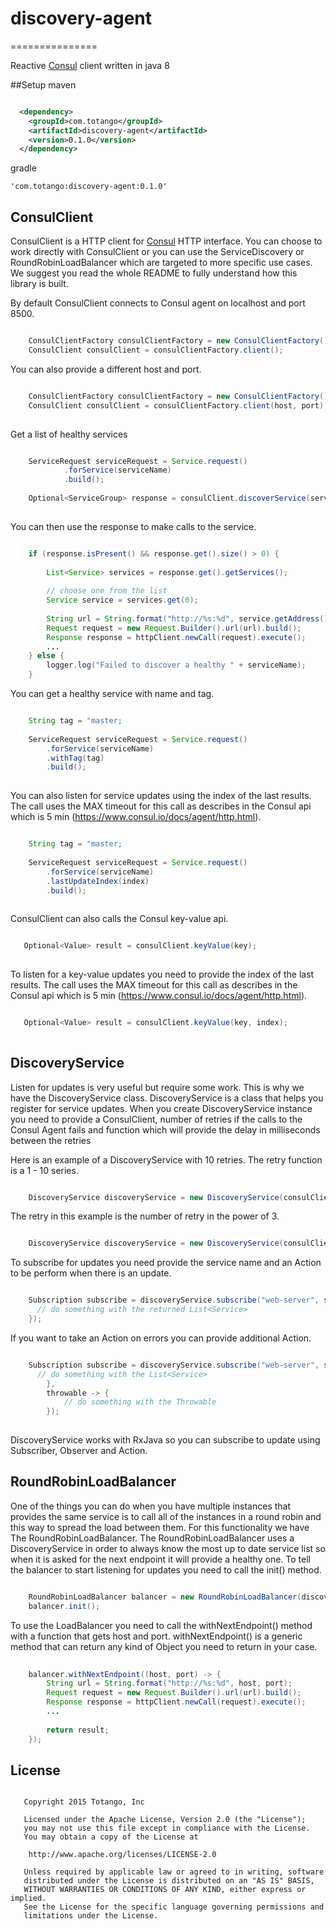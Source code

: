 # discovery-agent
===============

Reactive [Consul](http://www.consul.io) client written in java 8

##Setup
maven
```xml

  <dependency>
    <groupId>com.totango</groupId>
    <artifactId>discovery-agent</artifactId>
    <version>0.1.0</version>
  </dependency>

```
gradle
```
'com.totango:discovery-agent:0.1.0'

```

## ConsulClient
ConsulClient is a HTTP client for [Consul](http://www.consul.io) HTTP interface. You can choose to work directly with ConsulClient or you can use the ServiceDiscovery or RoundRobinLoadBalancer which are targeted to more specific use cases. We suggest you read the whole README to fully understand how this library is built.  

By default ConsulClient connects to Consul agent on localhost and port 8500.

```java

	ConsulClientFactory consulClientFactory = new ConsulClientFactory();
	ConsulClient consulClient = consulClientFactory.client();

```

You can also provide a different host and port.

```java

	ConsulClientFactory consulClientFactory = new ConsulClientFactory();
	ConsulClient consulClient = consulClientFactory.client(host, port);
	
```

Get a list of healthy services

```java

	ServiceRequest serviceRequest = Service.request()
			.forService(serviceName)
			.build();
			
	Optional<ServiceGroup> response = consulClient.discoverService(serviceRequest);
	
```

You can then use the response to make calls to the service.

```java

	if (response.isPresent() && response.get().size() > 0) {
	
		List<Service> services = response.get().getServices();
		
		// choose one from the list
		Service service = services.get(0);
		
		String url = String.format("http://%s:%d", service.getAddress(), service.getServicePort());
		Request request = new Request.Builder().url(url).build();
		Response response = httpClient.newCall(request).execute();
		...
	} else {
		logger.log("Failed to discover a healthy " + serviceName);
	}

```

You can get a healthy service with name and tag.

```java

	String tag = "master;
	
	ServiceRequest serviceRequest = Service.request()
		.forService(serviceName)
		.withTag(tag)
		.build();
		
```

You can also listen for service updates using the index of the last results. The call uses the MAX timeout for this call as describes in the Consul api which is 5 min (https://www.consul.io/docs/agent/http.html).

```java

	String tag = "master;
	
	ServiceRequest serviceRequest = Service.request()
		.forService(serviceName)
		.lastUpdateIndex(index)
		.build();
		
```

ConsulClient can also calls the Consul key-value api.
 
 ```java

	Optional<Value> result = consulClient.keyValue(key);
	
```

To listen for a key-value updates you need to provide the index of the last results. The call uses the MAX timeout for this call as describes in the Consul api which is 5 min (https://www.consul.io/docs/agent/http.html).

 ```java

	Optional<Value> result = consulClient.keyValue(key, index);
	
```

## DiscoveryService
Listen for updates is very useful but require some work. This is why we have the DiscoveryService class.
DiscoveryService is a class that helps you register for service updates.
When you create DiscoveryService instance you need to provide a ConsulClient, number of retries if the calls to the Consul Agent fails and function which will provide the delay in milliseconds between the retries

Here is an example of a DiscoveryService with 10 retries. The retry function is a 1 - 10 series.
 
```java

	DiscoveryService discoveryService = new DiscoveryService(consulClient, 10, i -> i);

```

The retry in this example is the number of retry in the power of 3.

```java

	DiscoveryService discoveryService = new DiscoveryService(consulClient, 10, i -> (int)Math.pow(i, 3));

```

To subscribe for updates you need provide the service name and an Action to be perform when there is an update.

```java

	Subscription subscribe = discoveryService.subscribe("web-server", services -> {
      // do something with the returned List<Service>
	});

```

If you want to take an Action on errors you can provide additional Action.

```java

	Subscription subscribe = discoveryService.subscribe("web-server", services -> {
      // do something with the List<Service>
		},
		throwable -> {
			// do something with the Throwable
		});
  
```

DiscoveryService works with RxJava so you can subscribe to update using Subscriber, Observer and Action. 

## RoundRobinLoadBalancer
One of the things you can do when you have multiple instances that provides the same service is to call all of the instances in a round robin and this way to spread the load between them.
For this functionality we have The RoundRobinLoadBalancer.
The RoundRobinLoadBalancer uses a DiscoveryService in order to always know the most up to date service list so when it is asked for the next endpoint it will provide a healthy one. To tell the balancer to start listening for updates you need to call the init() method.
 
```java

	RoundRobinLoadBalancer balancer = new RoundRobinLoadBalancer(discoveryService, serviceName);
	balancer.init();

```

To use the LoadBalancer you need to call the withNextEndpoint() method with a function that gets host and port. withNextEndpoint() is a generic method that can return any kind of Object you need to return in your case.

```java
	
	balancer.withNextEndpoint((host, port) -> {
		String url = String.format("http://%s:%d", host, port);
		Request request = new Request.Builder().url(url).build();
		Response response = httpClient.newCall(request).execute();
		...
		
		return result;
	});

```



## License

```

   Copyright 2015 Totango, Inc

   Licensed under the Apache License, Version 2.0 (the "License");
   you may not use this file except in compliance with the License.
   You may obtain a copy of the License at

    http://www.apache.org/licenses/LICENSE-2.0

   Unless required by applicable law or agreed to in writing, software
   distributed under the License is distributed on an "AS IS" BASIS,
   WITHOUT WARRANTIES OR CONDITIONS OF ANY KIND, either express or implied.
   See the License for the specific language governing permissions and
   limitations under the License.

```